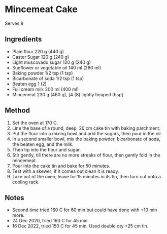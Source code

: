 # Mincemeat Cake

Serves 8

## Ingredients

- Plain flour 220 g (440 g)
- Caster Sugar 120 g (240 g)
- Light muscovado sugar 120 g (240 g)
- Sunflower or vegetable oil 140 ml (280 ml)
- Baking powder 1/2 tsp (1 tsp)
- Bicarbonate of soda 1/2 tsp (1 tsp)
- Beaten egg 1 (2)
- Full cream milk 200 ml (400 ml)
- Mincemeat 230 g (460 g), [4 (8) lightly heaped tbsp]

## Method

1. Set the oven at 170 C.
2. Line the base of a round, deep, 20 cm cake tin with baking parchment.
3. Put the flour into a mixing bowl and add the sugars, then pour in the oil.
4. In a second smaller bowl, mix the baking powder, bicarbonate of soda, the beaten egg, and the milk.
5. Then tip into the flour and sugar.
6. Stir gently, till there are no more streaks of flour, then gently fold in the mincemeat.
7. Pour into the cake tin and bake for 50 minutes.
8. Test with a skewer; if it comes out clean it is ready.
9. Take out of the oven, leave for 15 minutes in its tin, then turn out onto a cooling rack.

## Notes

- Second time tried 160 C for 60 min but could have done with +10 min more.
- 24 Dec 2020, tried 160 C for 45 min.
- 16 Dec 2022, tried 150 C for 45 min. Used double qty +25 cm tin.
